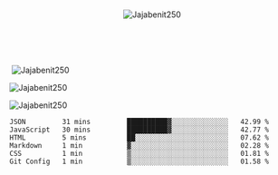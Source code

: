 
<br>

<p align="center"> <img src="https://komarev.com/ghpvc/?username=Jajabenit250&label=Profile%20views&color=0e75b6&style=flat" alt="Jajabenit250" /> </p>
<br>
<br>
<br>
<p>&nbsp;<img align="center" src="https://github-readme-stats.vercel.app/api?username=Jajabenit250&show_icons=true&locale=en&cache_seconds=86400&theme=dark" alt="Jajabenit250" /></p>


<p><img align="center" src="https://github-readme-streak-stats.herokuapp.com/?user=Jajabenit250&cache_seconds=86400&theme=dark" alt="Jajabenit250" /></p>

<p><img align="center" src="https://github-readme-stats.vercel.app/api/top-langs/?username=Jajabenit250&layout=compact&hide=python,dart&cache_seconds=86400&theme=dark" alt="Jajabenit250" /></p>
<!--START_SECTION:waka-->

```text
JSON         31 mins         ██████████▓░░░░░░░░░░░░░░   42.99 %
JavaScript   30 mins         ██████████▓░░░░░░░░░░░░░░   42.77 %
HTML         5 mins          ██░░░░░░░░░░░░░░░░░░░░░░░   07.62 %
Markdown     1 min           ▓░░░░░░░░░░░░░░░░░░░░░░░░   02.28 %
CSS          1 min           ▒░░░░░░░░░░░░░░░░░░░░░░░░   01.81 %
Git Config   1 min           ▒░░░░░░░░░░░░░░░░░░░░░░░░   01.58 %
```

<!--END_SECTION:waka-->


<!--<p><iframe width="600" height="600" src="https://ionicabizau.github.io/github-profile-languages/api.html?jajabenit250" frameborder="0"></iframe></p>-->

